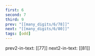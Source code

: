 ```yaml
---
first: 6
second: 7
third: 9
prev: "[[many_digits/6/78]]"
next: "[[many_digits/6/80]]"
tags: [odd]
---
```

prev2-in-text: [[77]]
next2-in-text: [[81]]
